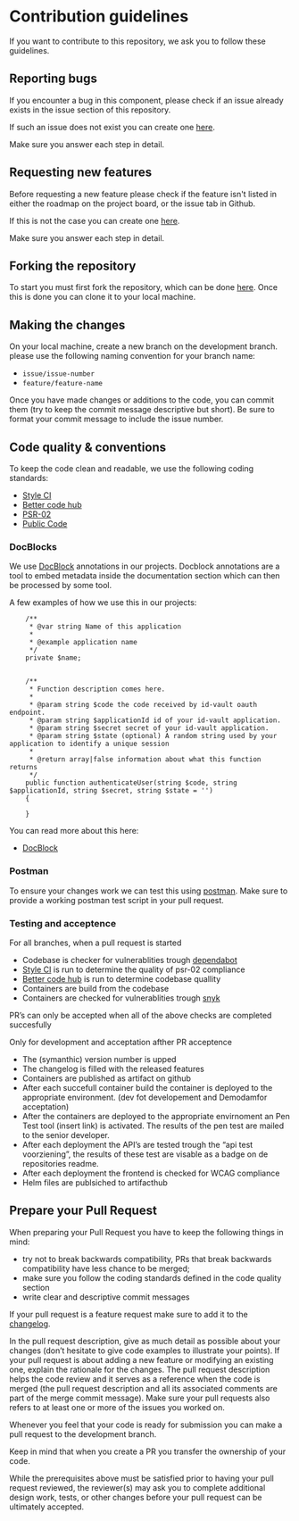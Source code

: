 # Contribution guidelines

If you want to contribute to this repository, we ask you to follow these guidelines.

## Reporting bugs
If you encounter a bug in this component, please check if an issue already exists in the issue section of this repository.

If such an issue does not exist you can create one [here](/../../issues/new?assignees=&labels=&template=bug_report.md&title=).

Make sure you answer each step in detail.

## Requesting new features
Before requesting a new feature please check if the feature isn't listed in either the roadmap on the project board, or the issue tab in Github.

If this is not the case you can create one [here](/../../issues/new?assignees=&labels=&template=feature_request.md&title=).

Make sure you answer each step in detail.

## Forking the repository
To start you must first fork the repository, which can be done [here](/../../fork).
Once this is done you can clone it to your local machine.

## Making the changes
On your local machine, create a new branch on the development branch.
please use the following naming convention for your branch name:
- `issue/issue-number`
- `feature/feature-name`

Once you have made changes or additions to the code, you can commit them (try to keep the commit message descriptive but short). 
Be sure to format your commit message to include the issue number.

## Code quality & conventions
To keep the code clean and readable, we use the following coding standards:
- [Style CI](https://styleci.io/)
- [Better code hub](https://bettercodehub.com/repositories)
- [PSR-02](https://docs.opnsense.org/development/guidelines/psr2.html)
- [Public Code](https://publiccode.net/)

### DocBlocks
We use [DocBlock](https://en.wikipedia.org/wiki/Docblock) annotations in our projects.
Docblock annotations are a tool to embed metadata inside the documentation section which can then be processed by some tool.

A few examples of how we use this in our projects:

```vue
    /**
     * @var string Name of this application
     *
     * @example application name
     */
    private $name;


    /**
     * Function description comes here.
     *
     * @param string $code the code received by id-vault oauth endpoint.
     * @param string $applicationId id of your id-vault application.
     * @param string $secret secret of your id-vault application.
     * @param string $state (optional) A random string used by your application to identify a unique session
     *
     * @return array|false information about what this function returns
     */
    public function authenticateUser(string $code, string $applicationId, string $secret, string $state = '')
    {

    }
```

You can read more about this here:
- [DocBlock](https://en.wikipedia.org/wiki/Docblock)

### Postman
To ensure your changes work we can test this using [postman](https://www.postman.com/).
Make sure to provide a working postman test script in your pull request.

### Testing and acceptence
For all branches, when a pull request is started
- Codebase is checker for vulnerablities trough [dependabot](https://github.com/dependabot)
- [Style CI](https://styleci.io/) is run to determine the quality of psr-02 compliance
- [Better code hub](https://www.bettercodehub.com/) is run to determine codebase quallity
- Containers are build from the codebase
- Containers are checked for vulnerablities trough [snyk](https://snyk.io/)

PR’s can only be accepted when all of the above checks are completed succesfully

Only for development and acceptation afther PR acceptence
- The (symanthic) version number is upped
- The changelog is filled with the released features
- Containers are published as artifact on github
- After each succefull container build the container is  deployed to the appropriate environment. (dev fot  developement and Demodamfor acceptation)
- After the containers  are deployed to the appropriate envirnoment an Pen Test tool (insert link) is activated. The results of the pen test are mailed to the senior developer.
- After each deployment the API’s are tested trough the “api test voorziening”, the results of these test are visable as a badge on de repositories readme.
- After each deployment the frontend is checked for WCAG compliance
- Helm files are publsiched to artifacthub


## Prepare your Pull Request

When preparing your Pull Request you have to keep the following things in mind:
- try not to break backwards compatibility, PRs that break backwards compatibility have less chance to be merged;
- make sure you follow the coding standards defined in the code quality section
- write clear and descriptive commit messages

If your pull request is a feature request make sure to add it to the [changelog](CHANGELOG.md).

In the pull request description, give as much detail as possible about your changes (don’t hesitate to give code examples to illustrate your points). If your pull request is about adding a new feature or modifying an existing one, explain the rationale for the changes. The pull request description helps the code review and it serves as a reference when the code is merged (the pull request description and all its associated comments are part of the merge commit message).
Make sure your pull requests also refers to at least one or more of the issues you worked on.

Whenever you feel that your code is ready for submission you can make a pull request to the development branch.

Keep in mind that when you create a PR you transfer the ownership of your code.

While the prerequisites above must be satisfied prior to having your pull request reviewed, the reviewer(s) may ask you to complete additional design work, tests, or other changes before your pull request can be ultimately accepted.

